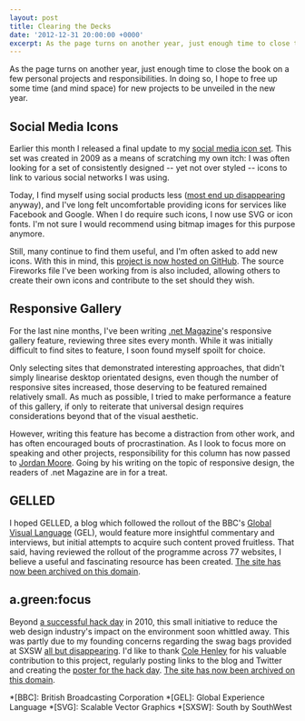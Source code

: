 ```yaml
---
layout: post
title: Clearing the Decks
date: '2012-12-31 20:00:00 +0000'
excerpt: As the page turns on another year, just enough time to close the book on a few personal projects and responsibilities. In doing so, I hope to free up some time (and mind space) for new projects to be unveiled in the new year.
---
```

As the page turns on another year, just enough time to close the book on a few personal projects and responsibilities. In doing so, I hope to free up some time (and mind space) for new projects to be unveiled in the new year.

## Social Media Icons
Earlier this month I released a final update to my [social media icon set][1]. This set was created in 2009 as a means of scratching my own itch: I was often looking for a set of consistently designed -- yet not over styled -- icons to link to various social networks I was using.

Today, I find myself using social products less ([most end up disappearing][2] anyway), and I've long felt uncomfortable providing icons for services like Facebook and Google. When I do require such icons, I now use SVG or icon fonts. I'm not sure I would recommend using bitmap images for this purpose anymore.

Still, many continue to find them useful, and I'm often asked to add new icons. With this in mind, this [project is now hosted on GitHub][3]. The source Fireworks file I've been working from is also included, allowing others to create their own icons and contribute to the set should they wish.

## Responsive Gallery
For the last nine months, I've been writing [.net Magazine][4]'s responsive gallery feature, reviewing three sites every month. While it was initially difficult to find sites to feature, I soon found myself spoilt for choice.

Only selecting sites that demonstrated interesting approaches, that didn't simply linearise desktop orientated designs, even though the number of responsive sites increased, those deserving to be featured remained relatively small. As much as possible, I tried to make performance a feature of this gallery, if only to reiterate that universal design requires considerations beyond that of the visual aesthetic.

However, writing this feature has become a distraction from other work, and has often encouraged bouts of procrastination. As I look to focus more on speaking and other projects, responsibility for this column has now passed to [Jordan Moore][5]. Going by his writing on the topic of responsive design, the readers of .net Magazine are in for a treat.

## GELLED
I hoped GELLED, a blog which followed the rollout of the BBC's [Global Visual Language][6] (GEL), would feature more insightful commentary and interviews, but initial attempts to acquire such content proved fruitless. That said, having reviewed the rollout of the programme across 77 websites, I believe a useful and fascinating resource has been created. [The site has now been archived on this domain][7].

## a.green:focus
Beyond [a successful hack day][8] in 2010, this small initiative to reduce the web design industry's impact on the environment soon whittled away. This was partly due to my founding concerns regarding the swag bags provided at SXSW [all but disappearing][9]. I'd like to thank [Cole Henley][10] for his valuable contribution to this project, regularly posting links to the blog and Twitter and creating the [poster for the hack day][11]. [The site has now been archived on this domain][12].

[1]: /2009/06/social_media_icons/
[2]: /2012/02/gowalla/
[3]: http://github.com/paulrobertlloyd/socialmediaicons/
[4]: http://www.netmagazine.com/
[5]: http://www.jordanm.co.uk/
[6]: http://www.bbc.co.uk/gel/
[7]: http://gelled.paulrobertlloyd.com/
[8]: http://agreenfocus.paulrobertlloyd.com/post/481315894/
[9]: /2010/10/sxsw_greener_is_better/
[10]: http://cole007.net/
[11]: http://agreenfocus.paulrobertlloyd.com/post/374282933/
[12]: http://agreenfocus.paulrobertlloyd.com/

*[BBC]: British Broadcasting Corporation
*[GEL]: Global Experience Language
*[SVG]: Scalable Vector Graphics
*[SXSW]: South by SouthWest